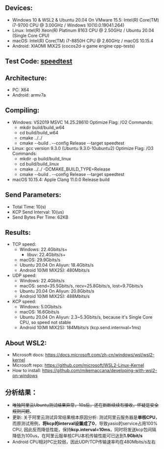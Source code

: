 ## Devices:
  - Windows 10 & WSL2 & Ubuntu 20.04 On VMware 15.5: Intel(R) Core(TM) i7-9700 CPU @ 3.00GHz / Windows 10(10.0.19041.264)
  - Linux: Intel(R) Xeon(R) Platinum 8163 CPU @ 2.50GHz / Ubuntu 20.04 (Single Core CPU)
  - macOS: Intel(R) Core(TM) i7-8850H CPU @ 2.60GHz / macOS 10.15.4
  - Android: XIAOMI MIX2S (cocos2d-x game engine cpp-tests)

## Test Code: [speedtest](https://github.com/yasio/yasio/blob/master/tests/speed/main.cpp)

## Architecture: 
  - PC: X64
  - Android: armv7a

## Compiling:
  - Windows: VS2019 MSVC 14.25.28610
    Optimize Flag: /O2
    Commands:
      - mkdir build/build_w64
      - cd build/build_w64
      - cmake ../../
      - cmake --build . --config Release --target speedtest
  - Linux: gcc version 9.3.0 (Ubuntu 9.3.0-10ubuntu2)
    Optimize Flag: /O3
    Commands:
      - mkdir -p build/build_linux
      - cd build/build_linux
      - cmake ../../ -DCMAKE_BUILD_TYPE=Release
      - cmake --build . --config Release --target speedtest
  - macOS 10.15.4: Apple Clang 11.0.0 Release build

## Send Parameters:
  - Total Time: 10(s)
  - KCP Send Interval: 10(us)
  - Send Bytes Per Time: 62KB

## Results:
  - TCP speed: 
    - Windows: 22.4Gbits/s+
      - libuv: 22.4Gbits/s+
    - macOS: 29.9Gbits/s
    - Ubuntu 20.04 On Aliyun: 18.4Gbits/s
    - Android 10(MI MIX2S): 480Mbits/s 
  - UDP speed: 
    - Windows: 22.4Gbits/s
    - macOS: send=35.5Gbits/s, recv=25.8Gbits/s, lost=9.7Gbits/s
    - Ubuntu 20.04 On Aliyun: 20.8Gbits/s
    - Android 10(MI MIX2S): 488Mbits/s
  - KCP speed: 
    - Windows: 5.0Gbits/s
    - macOS: 16.6Gbits/s
    - Ubuntu 20.04 On Aliyun: 2.3~5.3Gbits/s, because it's Single Core CPU, so speed not stable
    - Android 10(MI MIX2S): 184Mbits/s (kcp.send.internval=1ms)
## About WSL2:
  - Microsoft docs: https://docs.microsoft.com/zh-cn/windows/wsl/wsl2-kernel
  - Microsoft repo: https://github.com/microsoft/WSL2-Linux-Kernel
  - How to install: https://github.com/mikemaccana/developing-with-wsl2-on-windows

## 分析结果：
  - ~~唯独阿里云Ubuntu测试结果异常，10s后，还在断断续续有接收，怀疑是安全规则问题~~、
  - 更新: 关于阿里云测试异常结果根本原因分析: 测试阿里云服务器是**单核CPU**，而原测试用例，**将kcp的interval设置成了0**，导致yasio的service占用100% CPU, 因此反而降低性能，保持**kcp.interval=10ms**，同时将发送kcp包间隔降低为100us，在阿里云服单核CPU本机传输性能可已达到**1.9Gbit/s**
  - Android CPU相对PC比较弱，因此UDP/TCP传输速率均在480Mbits/s左右
